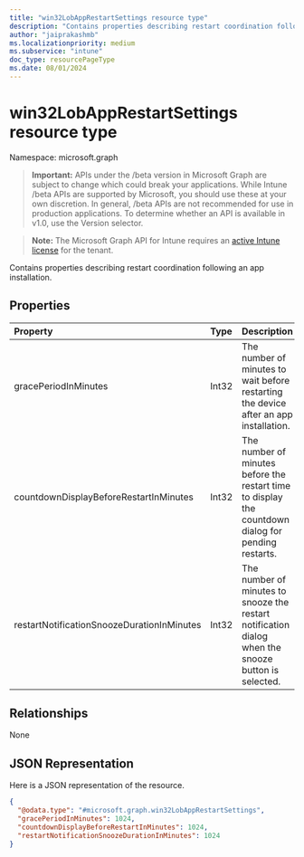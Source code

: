 ```yaml
---
title: "win32LobAppRestartSettings resource type"
description: "Contains properties describing restart coordination following an app installation."
author: "jaiprakashmb"
ms.localizationpriority: medium
ms.subservice: "intune"
doc_type: resourcePageType
ms.date: 08/01/2024
---
```


# win32LobAppRestartSettings resource type

Namespace: microsoft.graph
> **Important:** APIs under the /beta version in Microsoft Graph are subject to change which could break your applications. While Intune /beta APIs are supported by Microsoft, you should use these at your own discretion. In general, /beta APIs are not recommended for use in production applications. To determine whether an API is available in v1.0, use the Version selector.

> **Note:** The Microsoft Graph API for Intune requires an [active Intune license](https://go.microsoft.com/fwlink/?linkid=839381) for the tenant.


Contains properties describing restart coordination following an app installation.

## Properties
|Property|Type|Description|
|:---|:---|:---|
|gracePeriodInMinutes|Int32|The number of minutes to wait before restarting the device after an app installation.|
|countdownDisplayBeforeRestartInMinutes|Int32|The number of minutes before the restart time to display the countdown dialog for pending restarts.|
|restartNotificationSnoozeDurationInMinutes|Int32|The number of minutes to snooze the restart notification dialog when the snooze button is selected.|

## Relationships
None

## JSON Representation
Here is a JSON representation of the resource.
<!-- {
  "blockType": "resource",
  "@odata.type": "microsoft.graph.win32LobAppRestartSettings"
}
-->
``` json
{
  "@odata.type": "#microsoft.graph.win32LobAppRestartSettings",
  "gracePeriodInMinutes": 1024,
  "countdownDisplayBeforeRestartInMinutes": 1024,
  "restartNotificationSnoozeDurationInMinutes": 1024
}
```
